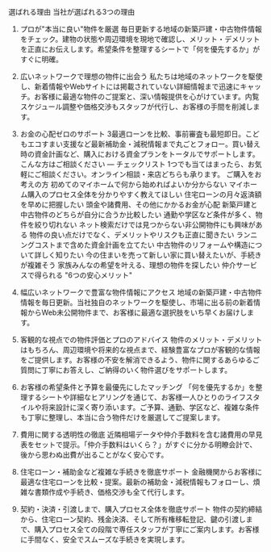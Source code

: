 選ばれる理由
当社が選ばれる3つの理由
1. プロが"本当に良い"物件を厳選
毎日更新する地域の新築戸建・中古物件情報をチェック。建物の状態や周辺環境を現地で確認し、メリット・デメリットを正直にお伝えします。希望条件を整理するシートで「何を優先するか」がすぐに明確。

2. 広いネットワークで理想の物件に出会う
私たちは地域のネットワークを駆使し、新着情報やWebサイトには掲載されていない詳細情報まで迅速にキャッチ。お客様に最適な物件のご提案と、深い情報提供を心がけています。内覧スケジュール調整や価格交渉もスタッフが代行し、お客様の手間を削減します。

3. お金の心配ゼロのサポート
3最適ローンを比較、事前審査も最短即日。こどもエコすまい支援など最新補助金・減税情報まで丸ごとフォロー。買い替え時の資金計画など、購入における資金プランをトータルでサポートします。
こんな方はご相談ください — チェックリスト
1つでも当てはまったら、お気軽にご相談ください。オンライン相談・来店どちらも承ります。
ご購入をお考えの方
初めてのマイホームで何から始めればよいか分からない
マイホーム購入のプロセス全体を分かりやすく教えてほしい
住宅ローンの月々返済額を早めに把握したい
頭金や諸費用、その他にかかるお金が心配
新築戸建と中古物件のどちらが自分に合うか比較したい
通勤や学区など条件が多く、物件を絞り切れない
ネット検索だけでは見つからない非公開物件にも興味がある
物件の良い点だけでなく、デメリットやリスクも正直に聞きたい
ランニングコストまで含めた資金計画を立てたい
中古物件のリフォームや構造について詳しく知りたい
今の住まいを売って新しい家に買い替えたいが、手続きが複雑そう
家族みんなの希望を叶える、理想の物件を探したい
仲介サービスで得られる "6つの安心メリット"
1. 幅広いネットワークで豊富な物件情報にアクセス
地域の新築戸建・中古物件情報を毎日更新。当社独自のネットワークを駆使し、市場に出る前の新着情報からWeb未公開物件まで、お客様に最適な選択肢をいち早くお届けします。

2. 客観的な視点での物件評価とプロのアドバイス
物件のメリット・デメリットはもちろん、周辺環境や将来的な視点まで、経験豊富なプロが客観的な情報をご提供します。お客様の不安を解消できるよう、物件に関するあらゆるご質問に丁寧にお答えし、ご納得のいく物件選びをサポートします。

3. お客様の希望条件と予算を最優先にしたマッチング
「何を優先するか」を整理するシートや詳細なヒアリングを通じて、お客様一人ひとりのライフスタイルや将来設計に深く寄り添います。ご予算、通勤、学区など、複雑な条件も丁寧に整理し、本当に合う物件だけを厳選してご提案します。

4. 費用に関する透明性の徹底
近隣相場データや仲介手数料を含む諸費用の早見表をセットで提示。「仲介手数料はいくら？」がすぐに分かる明瞭会計で、後から思わぬ出費が出ることがなく安心です。

5. 住宅ローン・補助金など複雑な手続きを徹底サポート
金融機関からお客様に最適な住宅ローンを比較・提案。最新の補助金・減税情報もフォローし、煩雑な書類作成や手続き、価格交渉も全て代行します。
6. 契約・決済・引渡しまで、購入プロセス全体を徹底サポート
物件の契約締結から、住宅ローン契約、残金決済、そして所有権移転登記、鍵の引渡しまで、購入プロセス全ての段階で専任スタッフが丁寧にご案内します。お客様に手間なく、安全でスムーズな手続きを実現します。

